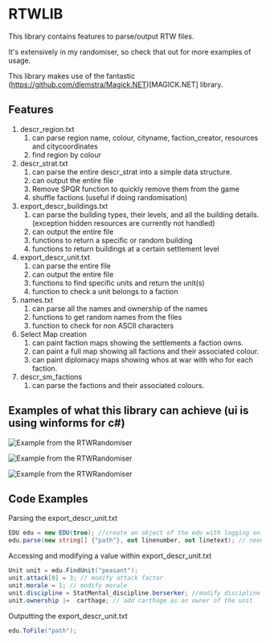 # RTWLIB

This library contains features to parse/output RTW files.

It's extensively in my randomiser, so check that out for more examples of usage.

This library makes use of the fantastic (https://github.com/dlemstra/Magick.NET)[MAGICK.NET] library.

## Features

1. descr_region.txt
    1. can parse region name, colour, cityname, faction_creator, resources and citycoordinates
    2. find region by colour
2. descr_strat.txt 
    1. can parse the entire descr_strat into a simple data structure.
    2. can output the entire file
    3. Remove SPQR function to quickly remove them from the game
    4. shuffle factions (useful if doing randomisation)
3. export_descr_buildings.txt 
    1. can parse the building types, their levels, and all the building details. (exception hidden resources are currently not          handled)
    2. can output the entire file
    3. functions to return a specific or random building
    4. functions to return buildings at a certain settlement level
4. export_descr_unit.txt
    1. can parse the entire file
    2. can output the entire file
    3. functions to find specific units and return the unit(s)
    4. function to check a unit belongs to a faction
5.  names.txt
    1. can parse all the names and ownership of the names
    2. functions to get random names from the files
    3. function to check for non ASCII characters
6. Select Map creation
    1. can paint faction maps showing the settlements a faction owns.
    2. can paint a full map showing all factions and their associated colour.
    3. can paint diplomacy maps showing whos at war with who for each faction.
7. descr_sm_factions
    1. can parse the factions and their associated colours.


## Examples of what this library can achieve (ui is using winforms for c#)

![Example from the RTWRandomiser](https://media.discordapp.net/attachments/230357533980753921/724720371022168214/unknown.png)

![Example from the RTWRandomiser](https://media.discordapp.net/attachments/230357533980753921/724720608646135899/unknown.png)

![Example from the RTWRandomiser](https://media.discordapp.net/attachments/230357533980753921/724720776833532004/unknown.png)


## Code Examples

Parsing the export_descr_unit.txt
```csharp
EDU edu = new EDU(true); //create an object of the edu with logging on. 
edu.parse(new string[] {"path"}, out linenumber, out linetext); // needs a string array currently, line vars are for logging
```

Accessing and modifying a value within export_descr_unit.txt
```csharp
Unit unit = edu.FindUnit("peasant");
unit.attack[0] = 3; // modify attack factor
unit.morale = 1; // modify morale
unit.discipline = StatMental_discipline.berserker; //modify discipline
unit.ownership |=  carthage; // add carthage as an owner of the unit
```

Outputting the export_descr_unit.txt
```csharp
edu.ToFile("path");
```

